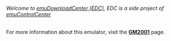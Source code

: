 ###### Welcome to [emuDownloadCenter (EDC)](https://github.com/PhoenixInteractiveNL/emuDownloadCenter/wiki/), EDC is a side project of [emuControlCenter](https://github.com/PhoenixInteractiveNL/emuControlCenter/wiki/)

For more information about this emulator, visit the [**GM2001**](https://github.com/PhoenixInteractiveNL/emuDownloadCenter/wiki/Emulator-gm2001#menu) page.
